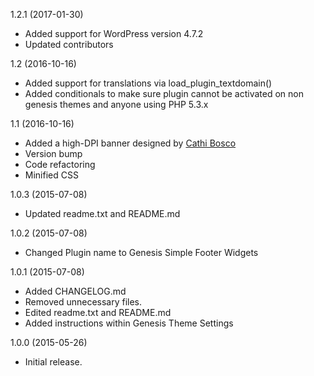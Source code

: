 1.2.1 (2017-01-30)
- Added support for WordPress version 4.7.2
- Updated contributors

1.2 (2016-10-16)
- Added support for translations via load_plugin_textdomain()
- Added conditionals to make sure plugin cannot be activated on
  non genesis themes and anyone using PHP 5.3.x


1.1 (2016-10-16)
- Added a high-DPI banner designed by [Cathi Bosco](http://www.canddstudios.com/)
- Version bump
- Code refactoring
- Minified CSS

1.0.3 (2015-07-08)
- Updated readme.txt and README.md

1.0.2 (2015-07-08)
- Changed Plugin name to Genesis Simple Footer Widgets
 
1.0.1 (2015-07-08)
- Added CHANGELOG.md
- Removed unnecessary files.
- Edited readme.txt and README.md
- Added instructions within Genesis Theme Settings 

1.0.0 (2015-05-26)
- Initial release.
